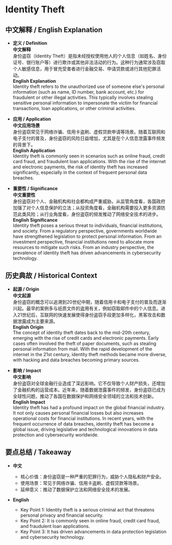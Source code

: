 # Identity Theft

## 中文解释 / English Explanation

* **定义 / Definition**  
  **中文解释**  
  身份盗窃（Identity Theft）是指未经授权使用他人的个人信息（如姓名、身份证号、银行账户等）进行欺诈或其他非法活动的行为。这种行为通常涉及窃取个人敏感信息，用于冒充受害者进行金融交易、申请贷款或进行其他犯罪活动。  
  **English Explanation**  
  Identity theft refers to the unauthorized use of someone else's personal information (such as name, ID number, bank account, etc.) for fraudulent or other illegal activities. This typically involves stealing sensitive personal information to impersonate the victim for financial transactions, loan applications, or other criminal activities.

* **应用 / Application**  
  **中文应用场景**  
  身份盗窃常见于网络诈骗、信用卡盗刷、虚假贷款申请等场景。随着互联网和电子支付的普及，身份盗窃的风险日益增加，尤其是在个人信息泄露事件频发的背景下。  
  **English Application**  
  Identity theft is commonly seen in scenarios such as online fraud, credit card fraud, and fraudulent loan applications. With the rise of the internet and electronic payments, the risk of identity theft has increased significantly, especially in the context of frequent personal data breaches.

* **重要性 / Significance**  
  **中文重要性**  
  身份盗窃对个人、金融机构和社会都构成严重威胁。从监管角度看，各国政府加强了对个人信息保护的立法；从投资角度看，金融机构需要投入更多资源防范此类风险；从行业角度看，身份盗窃的频发推动了网络安全技术的进步。  
  **English Significance**  
  Identity theft poses a serious threat to individuals, financial institutions, and society. From a regulatory perspective, governments worldwide have strengthened legislation to protect personal information. From an investment perspective, financial institutions need to allocate more resources to mitigate such risks. From an industry perspective, the prevalence of identity theft has driven advancements in cybersecurity technology.

## 历史典故 / Historical Context

* **起源 / Origin**  
  **中文起源**  
  身份盗窃的概念可以追溯到20世纪中期，随着信用卡和电子支付的普及而逐渐兴起。最早的案例多与纸质文件的盗用有关，例如窃取邮件中的个人信息。进入21世纪后，互联网的快速发展使得身份盗窃手段更加多样化，黑客攻击和数据泄露成为主要来源。  
  **English Origin**  
  The concept of identity theft dates back to the mid-20th century, emerging with the rise of credit cards and electronic payments. Early cases often involved the theft of paper documents, such as stealing personal information from mail. With the rapid development of the internet in the 21st century, identity theft methods became more diverse, with hacking and data breaches becoming primary sources.

* **影响 / Impact**  
  **中文影响**  
  身份盗窃对全球金融行业造成了深远影响。它不仅导致个人财产损失，还增加了金融机构的运营成本。近年来，随着数据泄露事件的频发，身份盗窃已成为全球性问题，推动了各国在数据保护和网络安全领域的立法和技术创新。  
  **English Impact**  
  Identity theft has had a profound impact on the global financial industry. It not only causes personal financial losses but also increases operational costs for financial institutions. In recent years, with the frequent occurrence of data breaches, identity theft has become a global issue, driving legislative and technological innovations in data protection and cybersecurity worldwide.

## 要点总结 / Takeaway

* **中文**  
  - 核心价值：身份盗窃是一种严重的犯罪行为，威胁个人隐私和财产安全。  
  - 使用场景：常见于网络诈骗、信用卡盗刷、虚假贷款等场景。  
  - 延伸意义：推动了数据保护立法和网络安全技术的发展。  

* **English**  
  - Key Point 1: Identity theft is a serious criminal act that threatens personal privacy and financial security.  
  - Key Point 2: It is commonly seen in online fraud, credit card fraud, and fraudulent loan applications.  
  - Key Point 3: It has driven advancements in data protection legislation and cybersecurity technology.